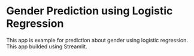 # Gender Prediction using Logistic Regression

This app is example for prediction about gender using logistic regression. This app builded using Streamlit.